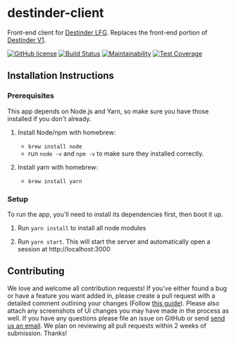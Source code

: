 # destinder-client
Front-end client for [Destinder LFG](https://www.destinder.com). Replaces the front-end portion of [Destinder V1](https://github.com/destiny-aviato/destinder).

[![GitHub license](https://img.shields.io/badge/license-MIT-blue.svg)](https://raw.githubusercontent.com/destiny-aviato/destinder-client/master/LICENSE)
[![Build Status](https://travis-ci.org/destiny-aviato/destinder-client.svg?branch=master)](https://travis-ci.org/destiny-aviato/destinder-client) [![Maintainability](https://api.codeclimate.com/v1/badges/3db5fc975d294c55f608/maintainability)](https://codeclimate.com/github/destiny-aviato/destinder-client/maintainability) [![Test Coverage](https://api.codeclimate.com/v1/badges/3db5fc975d294c55f608/test_coverage)](https://codeclimate.com/github/destiny-aviato/destinder-client/test_coverage)

## Installation Instructions

### Prerequisites
This app depends on Node.js and Yarn, so make sure you have those installed if you don't already.
1. Install Node/npm with homebrew:
    - `brew install node`
    - run `node -v` and `npm -v` to make sure they installed correctly.

1. Install yarn with homebrew:
    - `brew install yarn`

### Setup
To run the app, you'll need to install its dependencies first, then boot it up.
1. Run `yarn install` to install all node modules

1. Run `yarn start`. This will start the server and automatically open a session at http://localhost:3000

## Contributing

We love and welcome all contribution requests! If you've either found a bug or have a feature you want added in, please create a pull request with a detailed comment outlining your changes (Follow [this guide](https://help.github.com/articles/fork-a-repo/)). Please also attach any screenshots of UI changes you may have made in the process as well. If you have any questions please file an issue on GitHub or send [send us an email](mailto:help@destinder.com). We plan on reviewing all pull requests within 2 weeks of submission. Thanks!
